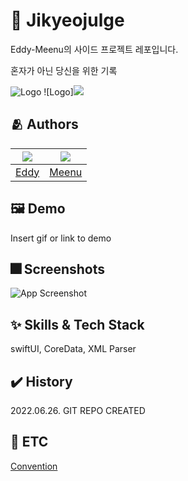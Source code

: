 # :iphone: Jikyeojulge
Eddy-Meenu의 사이드 프로젝트 레포입니다.

혼자가 아닌 당신을 위한 기록

![Logo](https://dummyimage.com/1000x300/000/fff.png)
![Logo]<img src= "LogoImage.png">

## :people_hugging: Authors

|<img src="https://github.com/JUNY0110.png">|<img src="https://github.com/taek0622.png">|
|:-:|:-:|
|[Eddy](https://www.github.com/JUNY0110)|[Meenu](https://github.com/taek0622)|


## :framed_picture: Demo

Insert gif or link to demo


## :fireworks: Screenshots

![App Screenshot](https://dummyimage.com/250x500/000/fff.png)

## :sparkles: Skills & Tech Stack
swiftUI, CoreData, XML Parser


## ✔️ History
2022.06.26. GIT REPO CREATED

## 🧩 ETC

[Convention](./Convention.md)
